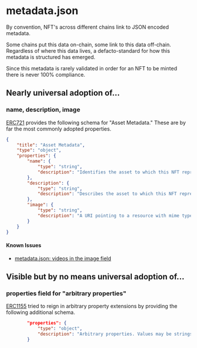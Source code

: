 # metadata.json

By convention, NFT's across different chains link to JSON encoded metadata.

Some chains put this data on-chain, some link to this data off-chain. Regardless of where this data lives, a defacto-standard for
how this metadata is structured has emerged.

Since this metadata is rarely validated in order for an NFT to be minted there is never 100% compliance.

## Nearly universal adoption of...

### name, description, image

[ERC721](https://eips.ethereum.org/EIPS/eip-721) provides the following schema for "Asset Metadata." These are
by far the most commonly adopted properties.

```JSON
{
    "title": "Asset Metadata",
    "type": "object",
    "properties": {
        "name": {
            "type": "string",
            "description": "Identifies the asset to which this NFT represents"
        },
        "description": {
            "type": "string",
            "description": "Describes the asset to which this NFT represents"
        },
        "image": {
            "type": "string",
            "description": "A URI pointing to a resource with mime type image/* representing the asset to which this NFT represents. Consider making any images at a width between 320 and 1080 pixels and aspect ratio between 1.91:1 and 4:5 inclusive."
        }
    }
}
```

#### Known Issues

* [metadata.json: videos in the image field](https://github.com/nftstorage/standardish/issues/5)

## Visible but by no means universal adoption of...

### properties field for "arbitrary properties"

[ERC1155]() tried to reign in arbitrary property extensions by providing the following additional schema.

```JSON
        "properties": {
            "type": "object",
            "description": "Arbitrary properties. Values may be strings, numbers, object or arrays."
        }
```
